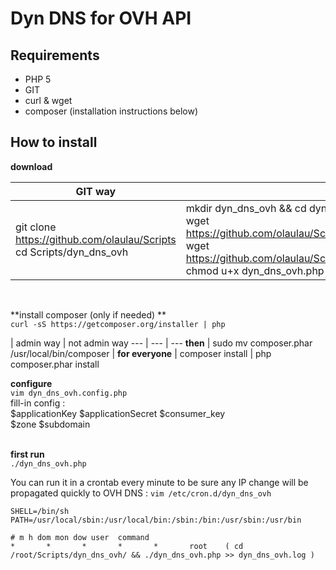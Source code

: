 # Dyn DNS for OVH API

## Requirements
- PHP 5
- GIT
- curl & wget
- composer (installation instructions below)


## How to install

**download**  

GIT way | wget way
--- | ---
git clone https://github.com/olaulau/Scripts <br/> cd Scripts/dyn_dns_ovh | mkdir dyn_dns_ovh && cd dyn_dns_ovh  <br/> wget https://github.com/olaulau/Scripts/raw/master/dyn_dns_ovh/dyn_dns_ovh.php  <br/> wget https://github.com/olaulau/Scripts/raw/master/dyn_dns_ovh/composer.json <br/> chmod u+x dyn_dns_ovh.php
&nbsp;  

**install composer (only if needed) **  
`curl -sS https://getcomposer.org/installer | php`  

 | admin way | not admin way
 --- | --- | ---
**then** | sudo mv composer.phar   /usr/local/bin/composer |
**for everyone** | composer install | php composer.phar install
&nbsp;  

**configure**  
`vim dyn_dns_ovh.config.php`  
fill-in config :  
$applicationKey $applicationSecret $consumer_key  
$zone $subdomain  
&nbsp;  

**first run**  
`./dyn_dns_ovh.php`  

You can  run it in a crontab every minute to be sure any IP change will be propagated quickly to OVH DNS :
`vim /etc/cron.d/dyn_dns_ovh`
```
SHELL=/bin/sh
PATH=/usr/local/sbin:/usr/local/bin:/sbin:/bin:/usr/sbin:/usr/bin

# m h dom mon dow user  command
*       *       *       *       *       root    ( cd /root/Scripts/dyn_dns_ovh/ && ./dyn_dns_ovh.php >> dyn_dns_ovh.log )
```
